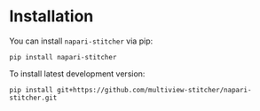 # Installation

You can install `napari-stitcher` via pip:

    pip install napari-stitcher

To install latest development version:

    pip install git+https://github.com/multiview-stitcher/napari-stitcher.git

